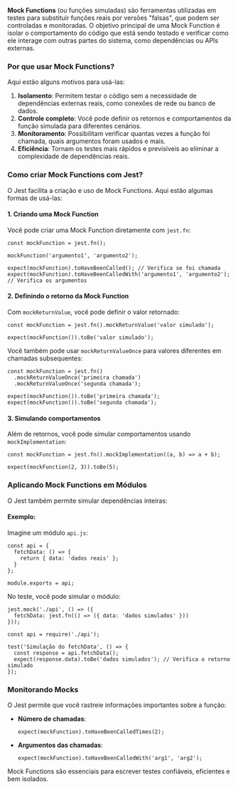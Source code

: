 **Mock Functions** (ou funções simuladas) são ferramentas utilizadas em testes para substituir funções reais por versões "falsas", que podem ser controladas e monitoradas. O objetivo principal de uma Mock Function é isolar o comportamento do código que está sendo testado e verificar como ele interage com outras partes do sistema, como dependências ou APIs externas.

### **Por que usar Mock Functions?**

Aqui estão alguns motivos para usá-las:
1. **Isolamento**: Permitem testar o código sem a necessidade de dependências externas reais, como conexões de rede ou banco de dados.
2. **Controle completo**: Você pode definir os retornos e comportamentos da função simulada para diferentes cenários.
3. **Monitoramento**: Possibilitam verificar quantas vezes a função foi chamada, quais argumentos foram usados e mais.
4. **Eficiência**: Tornam os testes mais rápidos e previsíveis ao eliminar a complexidade de dependências reais.

### **Como criar Mock Functions com Jest?**

O Jest facilita a criação e uso de Mock Functions. Aqui estão algumas formas de usá-las:

#### **1. Criando uma Mock Function**

Você pode criar uma Mock Function diretamente com `jest.fn`:

```
const mockFunction = jest.fn();

mockFunction('argumento1', 'argumento2');

expect(mockFunction).toHaveBeenCalled(); // Verifica se foi chamada
expect(mockFunction).toHaveBeenCalledWith('argumento1', 'argumento2'); // Verifica os argumentos
```

#### **2. Definindo o retorno da Mock Function**

Com `mockReturnValue`, você pode definir o valor retornado:

```
const mockFunction = jest.fn().mockReturnValue('valor simulado');

expect(mockFunction()).toBe('valor simulado');
```

Você também pode usar `mockReturnValueOnce` para valores diferentes em chamadas subsequentes:

```
const mockFunction = jest.fn()
  .mockReturnValueOnce('primeira chamada')
  .mockReturnValueOnce('segunda chamada');

expect(mockFunction()).toBe('primeira chamada');
expect(mockFunction()).toBe('segunda chamada');
```

#### **3. Simulando comportamentos**

Além de retornos, você pode simular comportamentos usando `mockImplementation`:

```
const mockFunction = jest.fn().mockImplementation((a, b) => a + b);

expect(mockFunction(2, 3)).toBe(5);
```

### **Aplicando Mock Functions em Módulos**

O Jest também permite simular dependências inteiras:

#### Exemplo:

Imagine um módulo `api.js`:

```
const api = {
  fetchData: () => {
    return { data: 'dados reais' };
  }
};

module.exports = api;
```

No teste, você pode simular o módulo:

```
jest.mock('./api', () => ({
  fetchData: jest.fn(() => ({ data: 'dados simulados' }))
}));

const api = require('./api');

test('Simulação do fetchData', () => {
  const response = api.fetchData();
  expect(response.data).toBe('dados simulados'); // Verifica o retorno simulado
});
```

### **Monitorando Mocks**

O Jest permite que você rastreie informações importantes sobre a função:
- **Número de chamadas**:

    ```
    expect(mockFunction).toHaveBeenCalledTimes(2);
    ```

- **Argumentos das chamadas**:

    ```
    expect(mockFunction).toHaveBeenCalledWith('arg1', 'arg2');
    ```


Mock Functions são essenciais para escrever testes confiáveis, eficientes e bem isolados.



